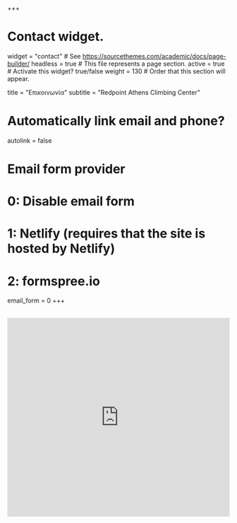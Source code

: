 +++
# Contact widget.
widget = "contact"  # See https://sourcethemes.com/academic/docs/page-builder/
headless = true  # This file represents a page section.
active = true  # Activate this widget? true/false
weight = 130  # Order that this section will appear.

title = "Επικοινωνία"
subtitle = "Redpoint Athens Climbing Center"

# Automatically link email and phone?
autolink = false

# Email form provider
#   0: Disable email form
#   1: Netlify (requires that the site is hosted by Netlify)
#   2: formspree.io
email_form = 0
+++

<br>
<iframe src="https://www.google.com/maps/embed?pb=!1m18!1m12!1m3!1d3143.464118382507!2d23.7254753156746!3d38.01295820619235!2m3!1f0!2f0!3f0!3m2!1i1024!2i768!4f13.1!3m3!1m2!1s0x14a1a2c2b3392ced%3A0x5d4965950eb5f09f!2sRedpoint%20Athens%20Climbing%20Center!5e0!3m2!1sen!2sgr!4v1592686031545!5m2!1sen!2sgr" width="100%" height="450" frameborder="0" style="border:0;" allowfullscreen="" aria-hidden="false" tabindex="0"></iframe>